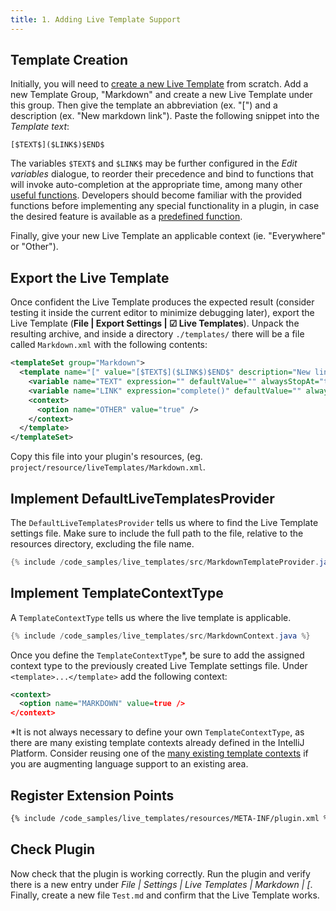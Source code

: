 ```yaml
---
title: 1. Adding Live Template Support
---
```


## Template Creation

Initially, you will need to [create a new Live Template](https://www.jetbrains.com/idea/help/creating-and-editing-live-templates.html#d1476224e158) from scratch. Add a new Template Group, "Markdown" and create a new Live Template under this group. Then give the template an abbreviation (ex. "[") and a description (ex. "New markdown link"). Paste the following snippet into the *Template text*:

```
[$TEXT$]($LINK$)$END$
```

The variables `$TEXT$` and `$LINK$` may be further configured in the *Edit variables* dialogue, to reorder their precedence and bind to functions that will invoke auto-completion at the appropriate time, among many other [useful functions](https://www.jetbrains.com/idea/help/creating-and-editing-template-variables.html). Developers should become familiar with the provided functions before implementing any special functionality in a plugin, in case the desired feature is available as a [predefined function](https://www.jetbrains.com/idea/help/creating-and-editing-template-variables.html#predefined_functions).

Finally, give your new Live Template an applicable context (ie. "Everywhere" or "Other").

## Export the Live Template

Once confident the Live Template produces the expected result (consider testing it inside the current editor to minimize debugging later), export the Live Template (**File \| Export Settings \| ☑ Live Templates**). Unpack the resulting archive, and inside a directory `./templates/` there will be a file  called `Markdown.xml` with the following contents:

```xml
<templateSet group="Markdown">
  <template name="[" value="[$TEXT$]($LINK$)$END$" description="New link reference." toReformat="false" toShortenFQNames="false">
    <variable name="TEXT" expression="" defaultValue="" alwaysStopAt="true" />
    <variable name="LINK" expression="complete()" defaultValue="" alwaysStopAt="true" />
    <context>
      <option name="OTHER" value="true" />
    </context>
  </template>
</templateSet>
```

Copy this file into your plugin's resources, (eg. `project/resource/liveTemplates/Markdown.xml`.

## Implement DefaultLiveTemplatesProvider

The `DefaultLiveTemplatesProvider` tells us where to find the Live Template settings file. Make sure to include the full path to the file, relative to the resources directory, excluding the file name.

```java
{% include /code_samples/live_templates/src/MarkdownTemplateProvider.java %}
```

## Implement TemplateContextType

A `TemplateContextType` tells us where the live template is applicable.

```java
{% include /code_samples/live_templates/src/MarkdownContext.java %}
```

Once you define the `TemplateContextType`*, be sure to add the assigned context type to the previously created Live Template settings file. Under `<template>...</template>` add the following context:

```xml
<context>
  <option name="MARKDOWN" value=true />
</context>
```

*It is not always necessary to define your own `TemplateContextType`, as there are many existing template contexts already defined in the IntelliJ Platform. Consider reusing one of the [many existing template contexts](https://upsource.jetbrains.com/idea-community/file/d190fa2f2741067587fd14c6f771302dda6fcc18/platform/lang-api/src/com/intellij/codeInsight/template/TemplateContextType.java?hierarchy=/platform/lang-api/src/com/intellij/codeInsight/template/TemplateContextType.java:46&nav=0:0:focused) if you are augmenting language support to an existing area.

## Register Extension Points

```xml
{% include /code_samples/live_templates/resources/META-INF/plugin.xml %}
```

## Check Plugin

Now check that the plugin is working correctly. Run the plugin and verify there is a new entry under *File \| Settings \| Live Templates \| Markdown \| \[*. Finally, create a new file `Test.md` and confirm that the Live Template works.